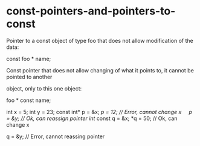 # const-pointers-and-pointers-to-const

Pointer to a const object of type foo that does not allow modification
of the data:

const foo * name;

Const pointer that does not allow changing of what it points to, it
cannot be pointed to another

object, only to this one object:

foo * const name;

int x = 5;
int y = 23;
const int* p = &x;
 *p = 12; // Error, cannot change x
    
 p = &y; // Ok, can reassign pointer
int* const q = &x;
 *q = 50; // Ok, can change x

q = &y; // Error, cannot reassing pointer
